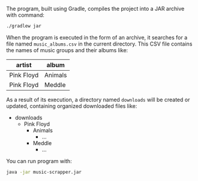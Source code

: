The program, built using Gradle, compiles the project into a JAR archive with command:

```bash
./gradlew jar
```

When the program is executed in the form of an archive, it searches for a file named `music_albums.csv` in the current
directory. This CSV file contains the names of music groups and their albums like:

| artist     | album   |
|------------|---------|
| Pink Floyd | Animals |
| Pink Floyd | Meddle  |

As a result of its execution, a directory named `downloads` will be created or updated, containing organized downloaded
files like:

* downloads
  * Pink Floyd
    * Animals
      * ...
    * Meddle
      * ...

You can run program with:

```bash
java -jar music-scrapper.jar
```